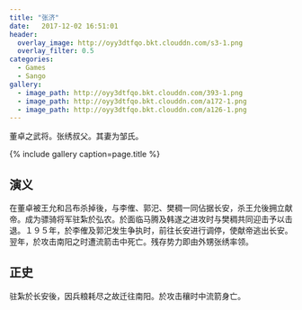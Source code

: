 ```yaml
---
title: "张济"
date:   2017-12-02 16:51:01
header:
  overlay_image: http://oyy3dtfqo.bkt.clouddn.com/s3-1.png
  overlay_filter: 0.5
categories:
  - Games
  - Sango
gallery:
  - image_path: http://oyy3dtfqo.bkt.clouddn.com/393-1.png
  - image_path: http://oyy3dtfqo.bkt.clouddn.com/a172-1.png
  - image_path: http://oyy3dtfqo.bkt.clouddn.com/a126-1.png
---
```


董卓之武将。张绣叔父。其妻为邹氏。

{% include gallery caption=page.title %}

## 演义

在董卓被王允和吕布杀掉後，与李傕、郭汜、樊稠一同佔据长安，杀王允後拥立献帝。成为骠骑将军驻紮於弘农。於面临马腾及韩遂之进攻时与樊稠共同迎击予以击退。１９５年，於李傕及郭汜发生争执时，前往长安进行调停，使献帝逃出长安。翌年，於攻击南阳之时遭流箭击中死亡。残存势力即由外甥张绣率领。

## 正史

驻紮於长安後，因兵粮耗尽之故迁往南阳。於攻击穰时中流箭身亡。